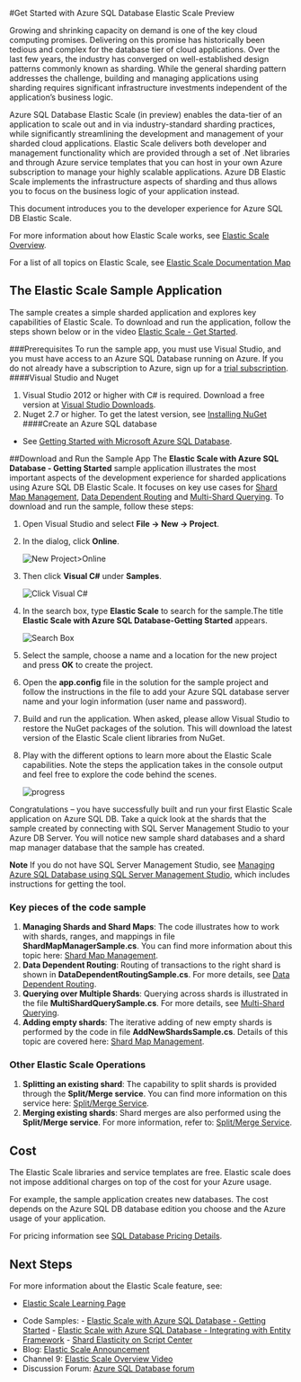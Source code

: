 <properties title="Get Started with  Azure SQL Database Elastic Scale" pageTitle="Get Started with  Azure SQL Database Elastic Scale" description="Basic explanation of Elastic Scale feature of Azure SQL Database, including easy to run sample app." metaKeywords="sharding scaling, Azure SQL DB sharding, elastic scale" services="sql-database" documentationCenter="" manager="jhubbard" authors="sidneyh@microsoft.com"/>

<tags ms.service="sql-database" ms.workload="sql-database" ms.tgt_pltfrm="na" ms.devlang="na" ms.topic="article" ms.date="10/02/2014" ms.author="sidneyh" />

#Get Started with  Azure SQL Database Elastic Scale Preview

Growing and shrinking capacity on demand is one of the key cloud computing promises. Delivering on this promise has historically been tedious and complex for the database tier of cloud applications. Over the last few years, the industry has converged on well-established design patterns commonly known as sharding. While the general sharding pattern addresses the challenge, building and managing applications using sharding requires significant infrastructure investments independent of the application’s business logic. 

Azure SQL Database Elastic Scale (in preview) enables the data-tier of an application to scale out and in via industry-standard sharding practices, while significantly streamlining the development and management of your sharded cloud applications. Elastic Scale delivers both developer and management functionality which are provided through a set of .Net libraries and through Azure service templates that you can host in your own Azure subscription to manage your highly scalable applications. Azure DB Elastic Scale implements the infrastructure aspects of sharding and thus allows you to focus on the business logic of your application instead. 

This document introduces you to the developer experience for Azure SQL DB Elastic Scale. 

For more information about how Elastic Scale works, see [Elastic Scale Overview](http://go.microsoft.com/?linkid=9862592).

For a list of all topics on Elastic Scale, see [Elastic Scale Documentation Map](./sql-database-elastic-scale-documentation-map.md)

## The Elastic Scale Sample Application

The sample creates a simple sharded application and explores key capabilities of Elastic Scale. To download and run the application, follow the steps shown below or in the video [Elastic Scale - Get Started](http://go.microsoft.com/?linkid=9862983). 

###Prerequisites
To run the sample app, you must use Visual Studio, and you must have access to an Azure SQL Database running on Azure. If you do not already have a subscription to Azure, sign up for a [trial subscription](http://azure.microsoft.com/en-us/pricing/free-trial/).
####Visual Studio and Nuget

1. Visual Studio 2012 or higher with C# is required. Download a free version at [Visual Studio Downloads](http://www.visualstudio.com/en-us/downloads/download-visual-studio-vs.aspx).
2. Nuget 2.7 or higher. To get the latest version, see [Installing NuGet](http://docs.nuget.org/docs/start-here/installing-nuget)
####Create an Azure SQL database

* See [Getting Started with Microsoft Azure SQL Database](http://azure.microsoft.com/en-us/documentation/articles/sql-database-get-started/).

##Download and Run the Sample App
The **Elastic Scale with Azure SQL Database - Getting Started** sample application illustrates the most important aspects of the development experience for sharded applications using Azure SQL DB Elastic Scale. It focuses on key use cases for [Shard Map Management](http://go.microsoft.com/?linkid=9862595), [Data Dependent Routing](http://go.microsoft.com/?linkid=9862596) and [Multi-Shard Querying](http://go.microsoft.com/?linkid=9862597). To download and run the sample, follow these steps: 

1. Open Visual Studio and select **File -> New -> Project**.
2. In the dialog, click **Online**.

    ![New Project>Online][2]
3. Then click **Visual C#** under **Samples**.

    ![Click Visual C#][3]
4. In the search box, type **Elastic Scale** to search for the sample.The title **Elastic Scale with Azure SQL Database-Getting Started** appears.

    ![Search Box][1]
 
5. Select the sample, choose a name and a location for the new project and press **OK** to create the project.
6. Open the **app.config** file in the solution for the sample project and follow the instructions in the file to add your Azure SQL database server name and your login information (user name and password).
7. Build and run the application. When asked, please allow Visual Studio to restore the NuGet packages of the solution. This will download the latest version of the Elastic Scale client libraries from NuGet.
8. Play with the different options to learn more about the Elastic Scale capabilities. Note the steps the application takes in the console output and feel free to explore the code behind the scenes.

    ![progress][4]

Congratulations – you have successfully built and run your first Elastic Scale application on Azure SQL DB. Take a quick look at the shards that the sample created by connecting with SQL Server Management Studio to your Azure DB Server. You will notice new sample shard databases and a shard map manager database that the sample has created.

**Note**   If you do not have SQL Server Management Studio, see [Managing Azure SQL Database using SQL Server Management Studio](http://azure.microsoft.com/en-us/documentation/articles/sql-database-manage-azure-ssms/), which includes instructions for getting the tool.  

### Key pieces of the code sample

1. **Managing Shards and Shard Maps**: The code illustrates how to work with shards, ranges, and mappings in file **ShardMapManagerSample.cs**. You can find more information about this topic here: [Shard Map Management](http://go.microsoft.com/?linkid=9862595).  
2. **Data Dependent Routing**: Routing of transactions to the right shard is shown in **DataDependentRoutingSample.cs**. For more details, see [Data Dependent Routing](http://go.microsoft.com/?linkid=9862596). 
3. **Querying over Multiple Shards**: Querying across shards is illustrated in the file **MultiShardQuerySample.cs**. For more details, see [Multi-Shard Querying](http://go.microsoft.com/?linkid=9862597).
4. **Adding empty shards**: The iterative adding of new empty shards is performed by the code in
file **AddNewShardsSample.cs**. Details of this topic are covered here: [Shard Map Management](http://go.microsoft.com/?linkid=9862595).

### Other Elastic Scale Operations

1. **Splitting an existing shard**: The capability to split shards is provided through the **Split/Merge service**. You can find more information on this service here: [Split/Merge Service](http://go.microsoft.com/?linkid=9862795).
2. **Merging existing shards**: Shard merges are also performed using the **Split/Merge service**. For more information, refer to: [Split/Merge Service](http://go.microsoft.com/?linkid=9862795).   


## Cost

The Elastic Scale libraries and service templates are free. Elastic scale does not impose additional charges on top of the cost for your Azure usage. 

For example, the sample application creates new databases. The cost depends on the Azure SQL DB database edition you choose and the Azure usage of your application.

For pricing information see [SQL Database Pricing Details](http://azure.microsoft.com/en-us/pricing/details/sql-database/).

## Next Steps
For more information about the Elastic Scale feature, see:

* [Elastic Scale Learning Page](./sql-database-elastic-scale-documentation-map.md) 
-    Code Samples: 
    -    [Elastic Scale with Azure SQL Database - Getting Started](http://code.msdn.microsoft.com/Elastic-Scale-with-Azure-a80d8dc6?SRC=VSIDE)
    -    [Elastic Scale with Azure SQL Database - Integrating with Entity Framework](http://code.msdn.microsoft.com/Elastic-Scale-with-Azure-bae904ba?SRC=VSIDE)
    -    [Shard Elasticity on Script Center](http://go.microsoft.com/?linkid=9862617)
-    Blog: [Elastic Scale Announcement](http://go.microsoft.com/?linkid=9862608)
-    Channel 9: [Elastic Scale Overview Video](http://go.microsoft.com/?linkid=9862609)
-    Discussion Forum: [Azure SQL Database forum](http://social.msdn.microsoft.com/forums/azure/en-US/home?forum=ssdsgetstarted)


<!--Anchors-->
[The Elastic Scale Sample Application]: #The-Elastic-Scale-Sample-Application
[Download and Run the Sample App]: #Download-and-Run-the-Sample-App
[Cost]: #Cost
[Next steps]: #next-steps

<!--Image references-->
[1]: ./media/sql-database-elastic-scale-get-started/newProject.png
[2]: ./media/sql-database-elastic-scale-get-started/click-online.png
[3]: ./media/sql-database-elastic-scale-get-started/click-CSharp.png
[4]: ./media/sql-database-elastic-scale-get-started/output2.png
